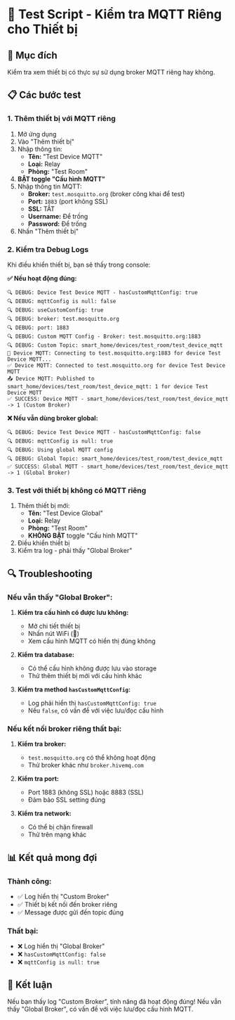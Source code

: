 # 🧪 Test Script - Kiểm tra MQTT Riêng cho Thiết bị

## 🎯 Mục đích
Kiểm tra xem thiết bị có thực sự sử dụng broker MQTT riêng hay không.

## 📋 Các bước test

### 1. Thêm thiết bị với MQTT riêng
1. Mở ứng dụng
2. Vào "Thêm thiết bị"
3. Nhập thông tin:
   - **Tên:** "Test Device MQTT"
   - **Loại:** Relay
   - **Phòng:** "Test Room"
4. **BẬT toggle "Cấu hình MQTT"**
5. Nhập thông tin MQTT:
   - **Broker:** `test.mosquitto.org` (broker công khai để test)
   - **Port:** `1883` (port không SSL)
   - **SSL:** TẮT
   - **Username:** Để trống
   - **Password:** Để trống
6. Nhấn "Thêm thiết bị"

### 2. Kiểm tra Debug Logs
Khi điều khiển thiết bị, bạn sẽ thấy trong console:

**✅ Nếu hoạt động đúng:**
```
🔍 DEBUG: Device Test Device MQTT - hasCustomMqttConfig: true
🔍 DEBUG: mqttConfig is null: false
🔍 DEBUG: useCustomConfig: true
🔍 DEBUG: broker: test.mosquitto.org
🔍 DEBUG: port: 1883
🔍 DEBUG: Custom MQTT Config - Broker: test.mosquitto.org:1883
🔍 DEBUG: Custom Topic: smart_home/devices/test_room/test_device_mqtt
🔄 Device MQTT: Connecting to test.mosquitto.org:1883 for device Test Device MQTT...
✅ Device MQTT: Connected to test.mosquitto.org for device Test Device MQTT
📤 Device MQTT: Published to smart_home/devices/test_room/test_device_mqtt: 1 for device Test Device MQTT
✅ SUCCESS: Device MQTT - smart_home/devices/test_room/test_device_mqtt -> 1 (Custom Broker)
```

**❌ Nếu vẫn dùng broker global:**
```
🔍 DEBUG: Device Test Device MQTT - hasCustomMqttConfig: false
🔍 DEBUG: mqttConfig is null: true
🔍 DEBUG: Using global MQTT config
🔍 DEBUG: Global Topic: smart_home/devices/test_room/test_device_mqtt
✅ SUCCESS: Global MQTT - smart_home/devices/test_room/test_device_mqtt -> 1 (Global Broker)
```

### 3. Test với thiết bị không có MQTT riêng
1. Thêm thiết bị mới:
   - **Tên:** "Test Device Global"
   - **Loại:** Relay
   - **Phòng:** "Test Room"
   - **KHÔNG BẬT** toggle "Cấu hình MQTT"
2. Điều khiển thiết bị
3. Kiểm tra log - phải thấy "Global Broker"

## 🔍 Troubleshooting

### Nếu vẫn thấy "Global Broker":
1. **Kiểm tra cấu hình có được lưu không:**
   - Mở chi tiết thiết bị
   - Nhấn nút WiFi (📶)
   - Xem cấu hình MQTT có hiển thị đúng không

2. **Kiểm tra database:**
   - Có thể cấu hình không được lưu vào storage
   - Thử thêm thiết bị mới với cấu hình khác

3. **Kiểm tra method `hasCustomMqttConfig`:**
   - Log phải hiển thị `hasCustomMqttConfig: true`
   - Nếu `false`, có vấn đề với việc lưu/đọc cấu hình

### Nếu kết nối broker riêng thất bại:
1. **Kiểm tra broker:**
   - `test.mosquitto.org` có thể không hoạt động
   - Thử broker khác như `broker.hivemq.com`

2. **Kiểm tra port:**
   - Port 1883 (không SSL) hoặc 8883 (SSL)
   - Đảm bảo SSL setting đúng

3. **Kiểm tra network:**
   - Có thể bị chặn firewall
   - Thử trên mạng khác

## 📊 Kết quả mong đợi

### Thành công:
- ✅ Log hiển thị "Custom Broker"
- ✅ Thiết bị kết nối đến broker riêng
- ✅ Message được gửi đến topic đúng

### Thất bại:
- ❌ Log hiển thị "Global Broker"
- ❌ `hasCustomMqttConfig: false`
- ❌ `mqttConfig is null: true`

## 🎯 Kết luận
Nếu bạn thấy log "Custom Broker", tính năng đã hoạt động đúng!
Nếu vẫn thấy "Global Broker", có vấn đề với việc lưu/đọc cấu hình MQTT.

